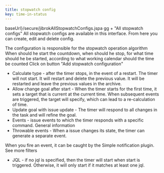 ```yaml
---
title: stopwatch config
key: time-in-status
---
```



baseUrl}/secure/jibrokAllStopwatchConfigs.jspa
gg + "All stopwatch configs"
All stopwatch configs are available in this interface. From here you can create, edit and delete config.

The configuration is responsible for the stopwatch operation algorithm When should he start the countdown, when should he stop, for what time should he be started, according to what working calendar should the time be counted
Click on button "Add stopwatch configuration"





* Calculate type - after the timer stops, in the event of a restart. The timer will not start. It will restart and delete the previous value. It will be restarted and leave the previous values in the archive.
* Allow change goal after start - When the timer starts for the first time, it sets a target that is current at the current time. When subsequent events are triggered, the target will specify, which can lead to a re-calculation of time.
* Update goal with issue update - The timer will respond to all changes in the task and will refine the goal.
* Events - issue events to which the timer responds with a specific command. General information
* Throwable events - When a issue changes its state, the timer can generate a separate event.

<div class="uk-alert-note" data-uk-alert="">
When you fire an event, it can be caught by the Simple notification plugin. See more filters
</div>


* JQL - if no jql is specified, then the timer will start when start is triggered. Otherwise, it will only start if it matches at least one jql.
